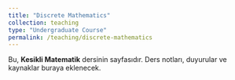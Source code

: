 ```yaml
---
title: "Discrete Mathematics"
collection: teaching
type: "Undergraduate Course"
permalink: /teaching/discrete-mathematics
---
```


Bu, **Kesikli Matematik** dersinin sayfasıdır. Ders notları, duyurular ve kaynaklar buraya eklenecek.
